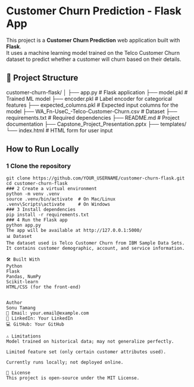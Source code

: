 # Customer Churn Prediction - Flask App

This project is a **Customer Churn Prediction** web application built with **Flask**.  
It uses a machine learning model trained on the Telco Customer Churn dataset to predict whether a customer will churn based on their details.



## 📂 Project Structure
customer-churn-flask/
│
├── app.py # Flask application
├── model.pkl # Trained ML model
├── encoder.pkl # Label encoder for categorical features
├── expected_columns.pkl # Expected input columns for the model
├── WA_Fn-UseC_-Telco-Customer-Churn.csv # Dataset
├── requirements.txt # Required dependencies
├── README.md # Project documentation
├── Capstone_Project_Presentation.pptx
├── templates/
  └── index.html # HTML form for user input

## How to Run Locally

### 1 Clone the repository
```
git clone https://github.com/YOUR_USERNAME/customer-churn-flask.git
cd customer-churn-flask
### 2 Create a virtual environment
python -m venv .venv
source .venv/bin/activate  # On Mac/Linux
.venv\Scripts\activate     # On Windows
### 3 Install dependencies
pip install -r requirements.txt
### 4 Run the Flask app
python app.py
The app will be available at http://127.0.0.1:5000/
📊 Dataset
The dataset used is Telco Customer Churn from IBM Sample Data Sets.
It contains customer demographic, account, and service information.

🛠 Built With
Python
Flask
Pandas, NumPy
Scikit-learn
HTML/CSS (for the front-end)


Author
Sonu Tamang
📧 Email: your.email@example.com
🔗 LinkedIn: Your LinkedIn
💻 GitHub: Your GitHub

⚠ Limitations
Model trained on historical data; may not generalize perfectly.

Limited feature set (only certain customer attributes used).

Currently runs locally; not deployed online.

📌 License
This project is open-source under the MIT License.
